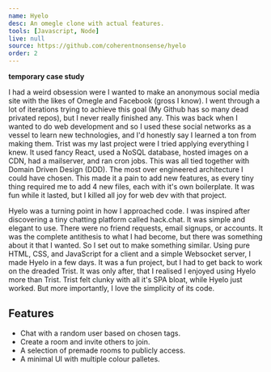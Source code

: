 ```yaml
---
name: Hyelo
desc: An omegle clone with actual features.
tools: [Javascript, Node]
live: null
source: https://github.com/coherentnonsense/hyelo
order: 2
---
```


**temporary case study**

I had a weird obsession were I wanted to make an anonymous social media site with the likes of Omegle and Facebook (gross I know). I went through a lot of iterations trying to achieve this goal (My Github has so many dead privated repos), but I never really finished any. This was back when I wanted to do web development and so I used these social networks as a vessel to learn new technologies, and I'd honestly say I learned a ton from making them. Trist was my last project were I tried applying everything I knew. It used fancy React, used a NoSQL database, hosted images on a CDN, had a mailserver, and ran cron jobs. This was all tied together with Domain Driven Design (DDD). The most over engineered architecture I could have chosen. This made it a pain to add new features, as every tiny thing required me to add 4 new files, each with it's own boilerplate. It was fun while it lasted, but I killed all joy for web dev with that project.

Hyelo was a turning point in how I approached code. I was inspired after discovering a tiny chatting platform called hack.chat. It was simple and elegant to use. There were no friend requests, email signups, or accounts. It was the complete antithesis to what I had become, but there was something about it that I wanted. So I set out to make something similar. Using pure HTML, CSS, and JavaScript for a client and a simple Websocket server, I made Hyelo in a few days. It was a fun project, but I had to get back to work on the dreaded Trist. It was only after, that I realised I enjoyed using Hyelo more than Trist. Trist felt clunky with all it's SPA bloat, while Hyelo just worked. But more importantly, I love the simplicity of its code.

## Features

- Chat with a random user based on chosen tags.
- Create a room and invite others to join.
- A selection of premade rooms to publicly access.
- A minimal UI with multiple colour palletes.
